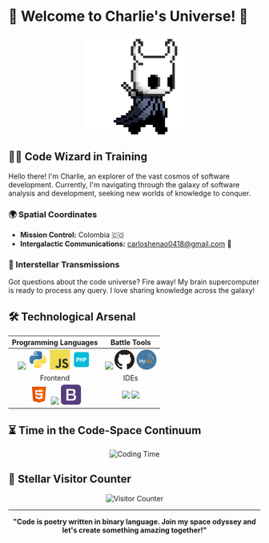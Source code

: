 # 🚀 Welcome to Charlie's Universe! 🌌

<div align="center">
  <img src="https://raw.githubusercontent.com/TanZng/TanZng/master/assets/hollor_knight3.gif" width="200" height="200" alt="Hollow Knight GIF">
</div>

## 🧙‍♂️ Code Wizard in Training

Hello there! I'm Charlie, an explorer of the vast cosmos of software development. Currently, I'm navigating through the galaxy of software analysis and development, seeking new worlds of knowledge to conquer.

### 🌍 Spatial Coordinates
- **Mission Control:** Colombia 🇨🇴
- **Intergalactic Communications:** [carloshenao0418@gmail.com](mailto:carloshenao0418@gmail.com) 📡

### 💬 Interstellar Transmissions
Got questions about the code universe? Fire away! My brain supercomputer is ready to process any query. I love sharing knowledge across the galaxy!

## 🛠️ Technological Arsenal

<div align="center">

| Programming Languages | Battle Tools |
|:-------------------------:|:-----------------------:|
| <img src="https://images.vexels.com/media/users/3/166401/isolated/preview/b82aa7ac3f736dd78570dd3fa3fa9e24-java-programming-language-icon-by-vexels.png" width="40"> <img src="https://raw.githubusercontent.com/github/explore/80688e429a7d4ef2fca1e82350fe8e3517d3494d/topics/python/python.png" width="40"> <img src="https://raw.githubusercontent.com/github/explore/80688e429a7d4ef2fca1e82350fe8e3517d3494d/topics/javascript/javascript.png" width="40"> <img src="https://raw.githubusercontent.com/sachinverma53121/sachinverma53121/master/icons/php.png" width="40"> | <img src="https://upload.wikimedia.org/wikipedia/commons/thumb/3/3f/Git_icon.svg/1024px-Git_icon.svg.png" width="40"> <img src="https://raw.githubusercontent.com/github/explore/80688e429a7d4ef2fca1e82350fe8e3517d3494d/topics/github-api/github-api.png" width="40"> <img src="https://raw.githubusercontent.com/sachinverma53121/sachinverma53121/master/icons/mysql.png" width="40"> |
| Frontend | IDEs |
| <img src="https://raw.githubusercontent.com/sachinverma53121/sachinverma53121/master/icons/html5.png" width="40"> <img src="https://cdn.iconscout.com/icon/free/png-256/css-131-722685.png" width="40"> <img src="https://raw.githubusercontent.com/github/explore/80688e429a7d4ef2fca1e82350fe8e3517d3494d/topics/bootstrap/bootstrap.png" width="40"> | <img src="https://upload.wikimedia.org/wikipedia/commons/thumb/9/9a/Visual_Studio_Code_1.35_icon.svg/1024px-Visual_Studio_Code_1.35_icon.svg.png" width="40"> <img src="https://upload.wikimedia.org/wikipedia/commons/thumb/9/98/Apache_NetBeans_Logo.svg/1200px-Apache_NetBeans_Logo.svg.png" width="40"> |

</div>


## ⏳ Time in the Code-Space Continuum

<div align="center">
  <img src="https://github-readme-stats.vercel.app/api/wakatime?username=riohpdev&theme=radical&langs_count=5&hide=html,css" height="150" alt="Coding Time">
</div>

## 🌠 Stellar Visitor Counter

<div align="center">
  <img src="https://komarev.com/ghpvc/?username=riohpb&label=Space%20Explorers&color=blueviolet&style=flat" alt="Visitor Counter">
</div>

---

<div align="center">
  
  **"Code is poetry written in binary language. Join my space odyssey and let's create something amazing together!"**

</div>

